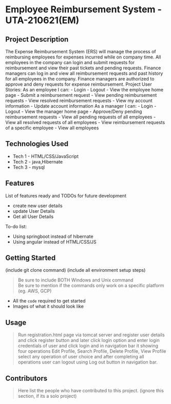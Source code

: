 # Employee Reimbursement System - UTA-210621(EM)

## Project Description

The Expense Reimbursement System (ERS) will manage the process of reimbursing employees for expenses incurred while on company time. All employees in the company can login and submit requests for reimbursement and view their past tickets and pending requests. Finance managers can log in and view all reimbursement requests and past history for all employees in the company. Finance managers are authorized to approve and deny requests for expense reimbursement. Project User Stories: As an employee I can: - Login - Logout - View the employee home page - Submit a reimbursement request - View pending reimbursement requests - View resolved reimbursement requests - View my account information - Update account information As a manager I can: - Login - Logout - View the manager home page - Approve/Deny pending reimbursement requests - View all pending requests of all employees - View all resolved requests of all employees - View reimbursement requests of a specific employee - View all employees

## Technologies Used

* Tech 1 - HTML/CSS/JavaScript
* Tech 2 - java,Hibernate
* Tech 3 - mysql

## Features

List of features ready and TODOs for future development
* create new user details 
* update User Details
* Get all User Details

To-do list:
* Using springboot instead of hibernate
* Using angular instead of HTML/CSS/JS

## Getting Started
   
(include git clone command)
(include all environment setup steps)

> Be sure to include BOTH Windows and Unix command  
> Be sure to mention if the commands only work on a specific platform (eg. AWS, GCP)

- All the `code` required to get started
- Images of what it should look like

## Usage

> Run registration.html page via tomcat server and register user details and click register button and later click login option and enter login credentials of user and click login and in navigation bar it showing four operations Edit Profile, Search Profile, Delete Profile, View Profile select any operation of user choice and after completing all operations user can logout using Log out button in navigation bar.

## Contributors

> Here list the people who have contributed to this project. (ignore this section, if its a solo project)
